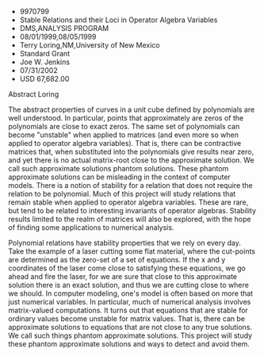 
* 9970799
* Stable Relations and their Loci in Operator Algebra Variables
* DMS,ANALYSIS PROGRAM
* 08/01/1999,08/05/1999
* Terry Loring,NM,University of New Mexico
* Standard Grant
* Joe W. Jenkins
* 07/31/2002
* USD 67,682.00

Abstract Loring

The abstract properties of curves in a unit cube defined by polynomials are well
understood. In particular, points that approximately are zeros of the
polynomials are close to exact zeros. The same set of polynomials can become
"unstable" when applied to matrices (and even more so when applied to operator
algebra variables). That is, there can be contractive matrices that, when
substituted into the polynomials give results near zero, and yet there is no
actual matrix-root close to the approximate solution. We call such approximate
solutions phantom solutions. These phantom approximate solutions can be
misleading in the context of computer models. There is a notion of stability for
a relation that does not require the relation to be polynomial. Much of this
project will study relations that remain stable when applied to operator algebra
variables. These are rare, but tend to be related to interesting invariants of
operator algebras. Stability results limited to the realm of matrices will also
be explored, with the hope of finding some applications to numerical analysis.

Polynomial relations have stability properties that we rely on every day. Take
the example of a laser cutting some flat material, where the cut-points are
determined as the zero-set of a set of equations. If the x and y coordinates of
the laser come close to satisfying these equations, we go ahead and fire the
laser, for we are sure that close to this approximate solution there is an exact
solution, and thus we are cutting close to where we should. In computer
modeling, one's model is often based on more that just numerical variables. In
particular, much of numerical analysis involves matrix-valued computations. It
turns out that equations that are stable for ordinary values become unstable for
matrix values. That is, there can be approximate solutions to equations that are
not close to any true solutions. We call such things phantom approximate
solutions. This project will study these phantom approximate solutions and ways
to detect and avoid them.

